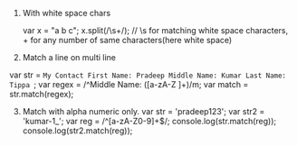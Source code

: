 1. With white space chars

   var x = "a b c";
   x.split(/\s+/); // \s for matching white space characters, + for any number of same characters(here white space)
   
2. Match a line on multi line

  var str = `My Contact
             First Name: Pradeep
             Middle Name: Kumar
             Last Name: Tippa
             `;
  var regex = /^Middle Name: ([a-zA-Z ]+)/m;
  var match = str.match(regex);

3. Match with alpha numeric only.
    var str = 'pradeep123';
    var str2 = 'kumar-1_';
    var reg = /^[a-zA-Z0-9]+$/;
    console.log(str.match(reg));
    console.log(str2.match(reg));